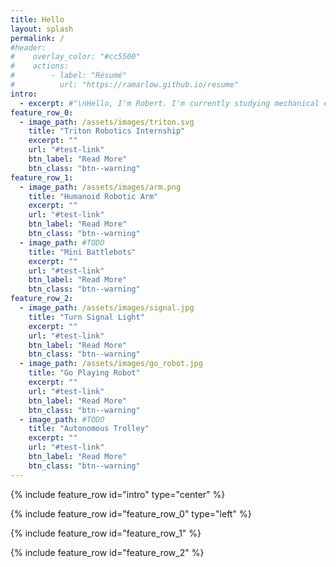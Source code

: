 ```yaml
---
title: Hello
layout: splash
permalink: /
#header:
#    overlay_color: "#cc5500"
#    actions:
#        - label: "Résumé"
#          url: "https://ramarlow.github.io/resume"
intro:
  - excerpt: #"\nHello, I'm Robert. I'm currently studying mechanical engineering at UW-Madison."
feature_row_0:
  - image_path: /assets/images/triton.svg
    title: "Triton Robotics Internship"
    excerpt: ""
    url: "#test-link"
    btn_label: "Read More"
    btn_class: "btn--warning"
feature_row_1:
  - image_path: /assets/images/arm.png
    title: "Humanoid Robotic Arm"
    excerpt: ""
    url: "#test-link"
    btn_label: "Read More"
    btn_class: "btn--warning"
  - image_path: #TODO
    title: "Mini Battlebots"
    excerpt: ""
    url: "#test-link"
    btn_label: "Read More"
    btn_class: "btn--warning"
feature_row_2:
  - image_path: /assets/images/signal.jpg
    title: "Turn Signal Light"
    excerpt: ""
    url: "#test-link"
    btn_label: "Read More"
    btn_class: "btn--warning"
  - image_path: /assets/images/go_robot.jpg
    title: "Go Playing Robot"
    excerpt: ""
    url: "#test-link"
    btn_label: "Read More"
    btn_class: "btn--warning"
  - image_path: #TODO
    title: "Autonomous Trolley"
    excerpt: ""
    url: "#test-link"
    btn_label: "Read More"
    btn_class: "btn--warning"
---
```


{% include feature_row id="intro" type="center" %}

{% include feature_row id="feature_row_0" type="left" %}

{% include feature_row id="feature_row_1" %}

{% include feature_row id="feature_row_2" %}
